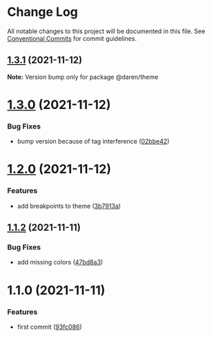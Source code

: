 # Change Log

All notable changes to this project will be documented in this file.
See [Conventional Commits](https://conventionalcommits.org) for commit guidelines.

## [1.3.1](https://github.com/darenmalfait/darenui/compare/@daren/theme@1.2.0...@daren/theme@1.3.1) (2021-11-12)

**Note:** Version bump only for package @daren/theme





# [1.3.0](https://github.com/darenmalfait/darenui/compare/@daren/theme@1.2.0...@daren/theme@1.3.0) (2021-11-12)


### Bug Fixes

* bump version because of tag interference ([02bbe42](https://github.com/darenmalfait/darenui/commit/02bbe4228036aaa64e8ea27286c00429d2334365))





# [1.2.0](https://github.com/darenmalfait/darenui/compare/@daren/theme@1.1.2...@daren/theme@1.2.0) (2021-11-12)


### Features

* add breakpoints to theme ([3b7913a](https://github.com/darenmalfait/darenui/commit/3b7913a8472a32cfce53161e4efc1146a6e90e19))





## [1.1.2](https://github.com/darenmalfait/darenui/compare/@daren/theme@1.1.0...@daren/theme@1.1.2) (2021-11-11)


### Bug Fixes

* add missing colors ([47bd8a3](https://github.com/darenmalfait/darenui/commit/47bd8a37413847c87d296e92cc24610110f97ad5))





# 1.1.0 (2021-11-11)


### Features

* first commit ([93fc086](https://github.com/darenmalfait/darenui/commit/93fc0863be58d5e1a7c3b76aceb503ca3c3bc57f))
